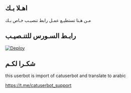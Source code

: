 ## اهـلا بـك
مـن هـنا تستطيـع عمـل رابط تنصيـب خـاص بـك

## رابـط السـورس للتنـصيـب

[![Deploy](https://www.herokucdn.com/deploy/button.svg)](https://heroku.com/deploy?template=https://github.com/moreoa/jmthon)

## شكـرا لكـم 


this userbot is import of catuserbot and translate to arabic

https://t.me/catuserbot_support
